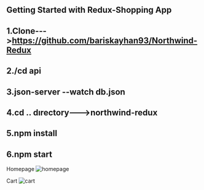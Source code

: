 ## Getting Started with Redux-Shopping App

## 1.Clone--->https://github.com/bariskayhan93/Northwind-Redux

## 2./cd api

## 3.json-server --watch db.json

## 4.cd .. dırectory--->northwind-redux

## 5.npm install

## 6.npm start


Homepage
![homepage](https://user-images.githubusercontent.com/83955254/143462421-85816fb3-5946-4001-a390-7c0089c395ac.png)


Cart
![cart](https://user-images.githubusercontent.com/83955254/143462453-f030624e-ea5d-4fe5-be43-32c0d2fd16c8.png)

